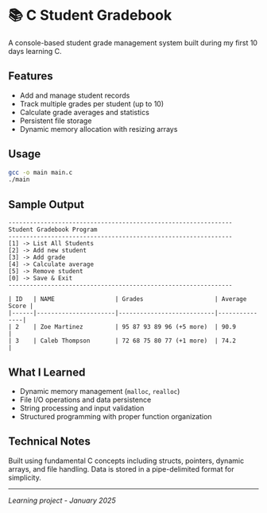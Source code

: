 # 📚 C Student Gradebook

A console-based student grade management system built during my first 10 days learning C.

## Features

- Add and manage student records
- Track multiple grades per student (up to 10)
- Calculate grade averages and statistics
- Persistent file storage
- Dynamic memory allocation with resizing arrays

## Usage

```bash
gcc -o main main.c
./main
```

## Sample Output

```
---------------------------------------------------------------
Student Gradebook Program
---------------------------------------------------------------
[1] -> List All Students
[2] -> Add new student
[3] -> Add grade
[4] -> Calculate average
[5] -> Remove student
[0] -> Save & Exit
---------------------------------------------------------------
```

```
| ID   | NAME                 | Grades                    | Average Score |
|------|----------------------|---------------------------|---------------|
| 2    | Zoe Martinez         | 95 87 93 89 96 (+5 more)  | 90.9          |
| 3    | Caleb Thompson       | 72 68 75 80 77 (+1 more)  | 74.2          |
```

## What I Learned

- Dynamic memory management (`malloc`, `realloc`)
- File I/O operations and data persistence
- String processing and input validation
- Structured programming with proper function organization

## Technical Notes

Built using fundamental C concepts including structs, pointers, dynamic arrays, and file handling. Data is stored in a pipe-delimited format for simplicity.

---

_Learning project - January 2025_

